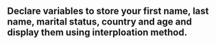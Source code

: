 ## Declare variables to store your first name, last name, marital status, country and age and display them using interploation method.
